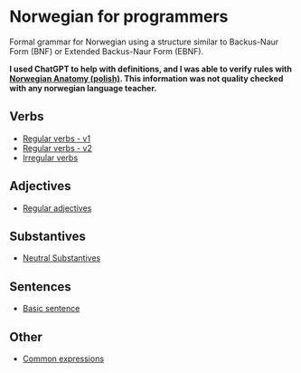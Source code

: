 # Norwegian for programmers

Formal grammar for Norwegian using a structure similar to Backus-Naur Form (BNF) or Extended Backus-Naur Form (EBNF).

**I used ChatGPT to help with definitions, and I was able to verify rules with [Norwegian Anatomy (polish)](https://www.anatomianorweskiego.com/). This information was not quality checked with any norwegian language teacher.**


## Verbs
- [Regular verbs - v1](verbs/regular_verbs_v1.md)
- [Regular verbs - v2](verbs/regular_verbs_v2.md)
- [Irregular verbs](verbs/irregular_verbs.md)

## Adjectives
- [Regular adjectives](adjecties/regular_adjectives)

## Substantives
- [Neutral Substantives](substantives/neutral_substantives.md)

## Sentences
- [Basic sentence](sentence_structure/basic_sentence.md)

## Other
- [Common expressions](expressions/common_expressions.md)
